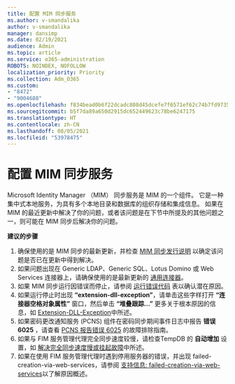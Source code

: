 ```yaml
---
title: 配置 MIM 同步服务
ms.author: v-smandalika
author: v-smandalika
manager: dansimp
ms.date: 02/19/2021
audience: Admin
ms.topic: article
ms.service: o365-administration
ROBOTS: NOINDEX, NOFOLLOW
localization_priority: Priority
ms.collection: Adm_O365
ms.custom:
- "8472"
- "9004688"
ms.openlocfilehash: f834bead0b6f22dcadc808d45dcefe7f6571ef62c74b7fd97355157ca49542af
ms.sourcegitcommit: b5f7da89a650d2915dc652449623c78be6247175
ms.translationtype: HT
ms.contentlocale: zh-CN
ms.lasthandoff: 08/05/2021
ms.locfileid: "53978475"
---
```

# <a name="configure-mim-sync-service"></a>配置 MIM 同步服务

Microsoft Identity Manager （MIM） 同步服务是 MIM 的一个组件。 它是一种集中式本地服务，为具有多个本地目录和数据库的组织存储和集成信息。 如果在 MIM 的最近更新中解决了你的问题，或者该问题是在下节中所提及的其他问题之一，则可能在 MIM 同步后解决你的问题。

**建议的步骤**

1. 确保使用的是 MIM 同步的最新更新，并检查 [MIM 同步发行说明](https://docs.microsoft.com/microsoft-identity-manager/reference/version-history) 以确定该问题是否已在更新中得到解决。
2. 如果问题出现在 Generic LDAP、Generic SQL、Lotus Domino 或 Web Services 连接器上，请确保使用的是最新更新的 [通用连接器](https://docs.microsoft.com/microsoft-identity-manager/reference/microsoft-identity-manager-2016-connector-version-history)。
3. 如果 MIM 同步运行因错误而停止，请参阅 [运行错误代码](https://docs.microsoft.com/microsoft-identity-manager/reference/maerrorcodes) 表以确认潜在原因。
4. 如果运行停止时出现 **“extension-dll-exception”**，请单击这些字样打开 **“连接器空格对象属性”** 窗口，然后单击 **“堆叠跟踪...”** 更多关于根本原因的信息，如 [Extension-DLL-Exception](https://social.technet.microsoft.com/wiki/contents/articles/7515.fim-troubleshooting-extension-dll-exception.aspx)中所述。
5. 如果密码更改通知服务 (PCNS) 组件在密码同步期间事件日志中报告 **错误 6025** ，请查看 [PCNS 报告错误 6025](https://social.technet.microsoft.com/wiki/contents/articles/4159.pcns-troubleshooting-event-id-6025.aspx) 的故障排除指南。
6. 如果与 FIM 服务管理代理完全同步速度较慢，请检查TempDB 的 **自动增加** 设置，如 [解决完全同步速度慢或挂起故障](https://social.technet.microsoft.com/wiki/contents/articles/14713.troubleshooting-fim-performance-slow-or-hanging-full-synchronization.aspx)中所述。
7. 如果在使用 FIM 服务管理代理时遇到停用服务器的错误，并出现 failed-creation-via-web-services，请参阅 [支持信息: failed-creation-via-web-services](https://docs.microsoft.com/archive/blogs/iamsupport/support-info-fimma-failed-creation-via-web-services)以了解原因概述。


